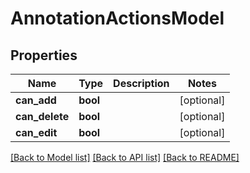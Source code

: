 # AnnotationActionsModel

## Properties
Name | Type | Description | Notes
------------ | ------------- | ------------- | -------------
**can_add** | **bool** |  | [optional] 
**can_delete** | **bool** |  | [optional] 
**can_edit** | **bool** |  | [optional] 

[[Back to Model list]](../README.md#documentation-for-models) [[Back to API list]](../README.md#documentation-for-api-endpoints) [[Back to README]](../README.md)


